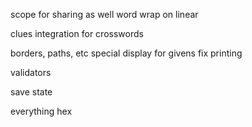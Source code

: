 scope for sharing as well
word wrap on linear

clues integration for crosswords

borders, paths, etc
special display for givens
fix printing

validators

save state

everything hex